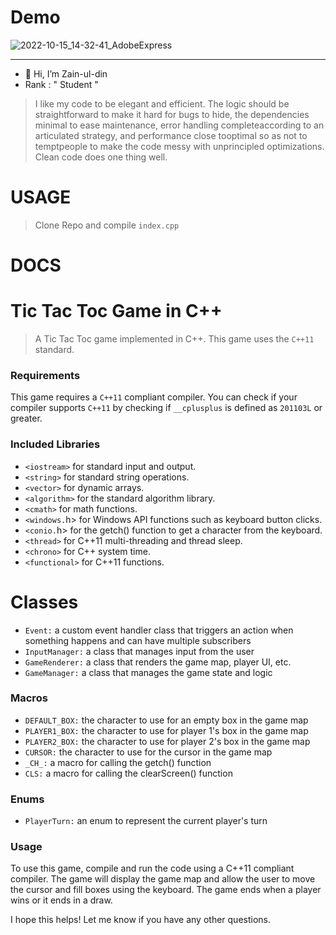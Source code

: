 # Demo

![2022-10-15_14-32-41_AdobeExpress](https://user-images.githubusercontent.com/78583049/195980076-53a10a6c-a86b-4b0e-ba2f-4bb9aa209eaf.gif)

---

- 👋 Hi, I’m Zain-ul-din
- Rank : " Student "


 >  I like my code to be elegant and efficient. The logic should be straightforward to make it hard for bugs to hide, the dependencies minimal to
 >  ease maintenance, error handling completeaccording  to an articulated strategy, and performance close tooptimal so as not to temptpeople to 
 >  make the code messy with unprincipled optimizations. Clean code does one thing well.

 # USAGE
 
 > Clone Repo and compile `index.cpp`

# DOCS

# Tic Tac Toc Game in C++

> A Tic Tac Toc game implemented in C++. This game uses the ```C++11``` standard.

### Requirements

This game requires a ```C++11``` compliant compiler. You can check if your compiler supports ```C++11``` by checking if ```__cplusplus``` is defined as ```201103L``` or greater.

### Included Libraries

- ```<iostream>``` for standard input and output.
- ```<string>``` for standard string operations.
- ```<vector>``` for dynamic arrays.
- ```<algorithm>``` for the standard algorithm library.
- ```<cmath>``` for math functions.
- ```<windows.```h> for Windows API functions such as keyboard button clicks.
- ```<conio.```h> for the getch() function to get a character from the keyboard.
- ```<thread>``` for C++11 multi-threading and thread sleep.
- ```<chrono>``` for C++ system time.
- ```<functional>``` for C++11 functions.


# Classes

- ```Event:``` a custom event handler class that triggers an action when something happens and can have multiple subscribers
- ```InputManager:``` a class that manages input from the user
- ```GameRenderer:``` a class that renders the game map, player UI, etc.
- ```GameManager:``` a class that manages the game state and logic


### Macros

- ```DEFAULT_BOX:``` the character to use for an empty box in the game map
- ```PLAYER1_BOX:``` the character to use for player 1's box in the game map
- ```PLAYER2_BOX:``` the character to use for player 2's box in the game map
- ```CURSOR:``` the character to use for the cursor in the game map
- ```_CH_:``` a macro for calling the getch() function
- ```CLS:``` a macro for calling the clearScreen() function

### Enums

- ```PlayerTurn:``` an enum to represent the current player's turn

### Usage

To use this game, compile and run the code using a C++11 compliant compiler. The game will display the game map and allow the user to move the cursor and fill boxes using the keyboard. The game ends when a player wins or it ends in a draw.

I hope this helps! Let me know if you have any other questions.
